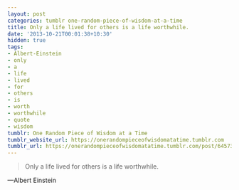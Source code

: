 ```yaml
---
layout: post
categories: tumblr one-random-piece-of-wisdom-at-a-time
title: Only a life lived for others is a life worthwhile.
date: '2013-10-21T00:01:38+10:30'
hidden: true
tags:
- Albert-Einstein
- only
- a
- life
- lived
- for
- others
- is
- worth
- worthwhile
- quote
- wisdom
tumblr: One Random Piece of Wisdom at a Time
tumblr_website_url: https://onerandompieceofwisdomatatime.tumblr.com
tumblr_url: https://onerandompieceofwisdomatatime.tumblr.com/post/64573357452/only-a-life-lived-for-others-is-a-life-worthwhile
---
```

> Only a life lived for others is a life worthwhile.

—Albert Einstein
